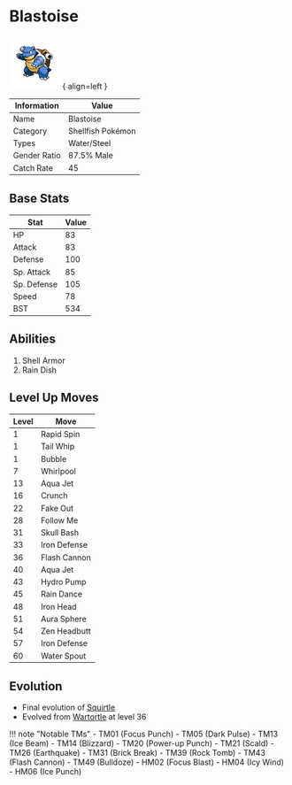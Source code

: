 # Blastoise

![Blastoise](../images/pokemon/9.png){ align=left }

| Information | Value |
|------------|--------|
| Name | Blastoise |
| Category | Shellfish Pokémon |
| Types | Water/Steel |
| Gender Ratio | 87.5% Male |
| Catch Rate | 45 |

## Base Stats

| Stat | Value |
|------|-------|
| HP | 83 |
| Attack | 83 |
| Defense | 100 |
| Sp. Attack | 85 |
| Sp. Defense | 105 |
| Speed | 78 |
| BST | 534 |

## Abilities
1. Shell Armor
2. Rain Dish

## Level Up Moves
| Level | Move |
|-------|------|
| 1 | Rapid Spin |
| 1 | Tail Whip |
| 1 | Bubble |
| 7 | Whirlpool |
| 13 | Aqua Jet |
| 16 | Crunch |
| 22 | Fake Out |
| 28 | Follow Me |
| 31 | Skull Bash |
| 33 | Iron Defense |
| 36 | Flash Cannon |
| 40 | Aqua Jet |
| 43 | Hydro Pump |
| 45 | Rain Dance |
| 48 | Iron Head |
| 51 | Aura Sphere |
| 54 | Zen Headbutt |
| 57 | Iron Defense |
| 60 | Water Spout |

## Evolution
- Final evolution of [Squirtle](007-squirtle.md)
- Evolved from [Wartortle](008-wartortle.md) at level 36

!!! note "Notable TMs"
    - TM01 (Focus Punch)
    - TM05 (Dark Pulse)
    - TM13 (Ice Beam)
    - TM14 (Blizzard)
    - TM20 (Power-up Punch)
    - TM21 (Scald)
    - TM26 (Earthquake)
    - TM31 (Brick Break)
    - TM39 (Rock Tomb)
    - TM43 (Flash Cannon)
    - TM49 (Bulldoze)
    - HM02 (Focus Blast)
    - HM04 (Icy Wind)
    - HM06 (Ice Punch)
